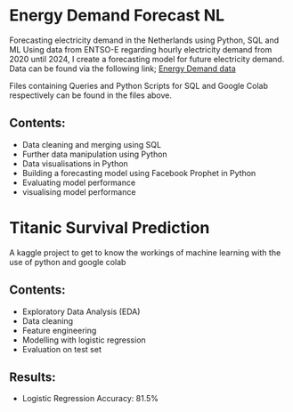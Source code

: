 # Energy Demand Forecast NL

Forecasting electricity demand in the Netherlands using Python, SQL and ML
Using data from ENTSO-E regarding hourly electricity demand from 2020 until 2024, I create a forecasting model for future electricity demand. 
Data can be found via the following link; [Energy Demand data](https://www.entsoe.eu/data/power-stats/)

Files containing Queries and Python Scripts for SQL and Google Colab respectively can be found in the files above.

## Contents:
- Data cleaning and merging using SQL
- Further data manipulation using Python
- Data visualisations in Python
- Building a forecasting model using Facebook Prophet in Python
- Evaluating model performance
- visualising model performance



# Titanic Survival Prediction 

A kaggle project to get to know the workings of machine learning with the use of python and google colab

## Contents:
- Exploratory Data Analysis (EDA)
- Data cleaning
- Feature engineering
- Modelling with logistic regression
- Evaluation on test set 

## Results:
- Logistic Regression Accuracy: 81.5%

